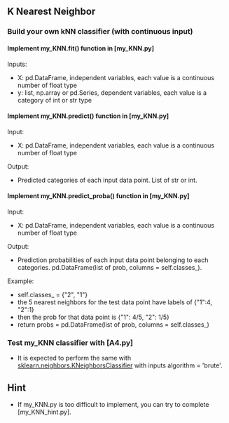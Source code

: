 ## K Nearest Neighbor

### Build your own kNN classifier (with continuous input)

#### Implement my_KNN.fit() function in [my_KNN.py]
Inputs:
- X: pd.DataFrame, independent variables, each value is a continuous number of float type
- y: list, np.array or pd.Series, dependent variables, each value is a category of int or str type

#### Implement my_KNN.predict() function in [my_KNN.py]
Input:
- X: pd.DataFrame, independent variables, each value is a continuous number of float type

Output:
- Predicted categories of each input data point. List of str or int.

#### Implement my_KNN.predict_proba() function in [my_KNN.py]
Input:
- X: pd.DataFrame, independent variables, each value is a continuous number of float type

Output:
- Prediction probabilities of each input data point belonging to each categories. pd.DataFrame(list of prob, columns = self.classes_).

Example:
- self.classes_ = {"2", "1"}
- the 5 nearest neighbors for the test data point have labels of {"1":4, "2":1}
- then the prob for that data point is {"1": 4/5, "2": 1/5}
- return probs = pd.DataFrame(list of prob, columns = self.classes_)

### Test my_KNN classifier with [A4.py]
 - It is expected to perform the same with [sklearn.neighbors.KNeighborsClassifier](https://scikit-learn.org/stable/modules/generated/sklearn.neighbors.KNeighborsClassifier.html) with inputs algorithm = 'brute'.


## Hint
 - If my_KNN.py is too difficult to implement, you can try to complete [my_KNN_hint.py].

